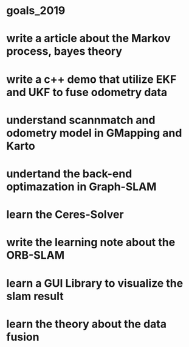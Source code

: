 # goals_2019
# write a article about the Markov process, bayes theory
# write a c++ demo that utilize EKF and UKF to fuse odometry data
# understand scannmatch and odometry model in GMapping and Karto
# undertand the back-end optimazation in Graph-SLAM
# learn the Ceres-Solver 
# write the learning note about the ORB-SLAM
# learn a GUI Library to visualize the slam result 
# learn the theory about the data fusion 
